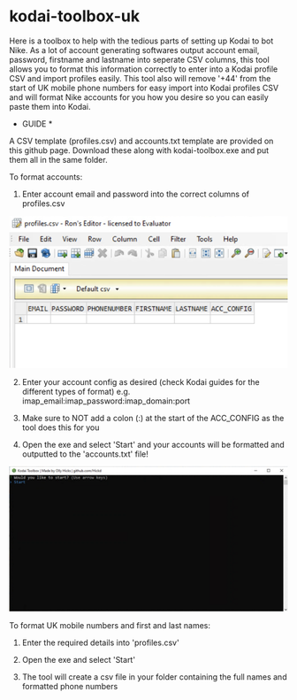 # kodai-toolbox-uk

Here is a toolbox to help with the tedious parts of setting up Kodai to bot Nike.
As a lot of account generating softwares output account email, password, firstname and lastname into seperate CSV columns, this tool allows you to format this information correctly to enter into a Kodai profile CSV and import profiles easily.
This tool also will remove '+44' from the start of UK mobile phone numbers for easy import into Kodai profiles CSV and will format Nike accounts for you how you desire so you can easily paste them into Kodai.

* GUIDE *

A CSV template (profiles.csv) and accounts.txt template are provided on this github page. Download these along with kodai-toolbox.exe and put them all in the same folder.

To format accounts:

1. Enter account email and password into the correct columns of profiles.csv

![profiles.csv](profilescsv.png)


2. Enter your account config as desired (check Kodai guides for the different types of format) e.g. imap_email:imap_password:imap_domain:port

3. Make sure to NOT add a colon (:) at the start of the ACC_CONFIG as the tool does this for you

4. Open the exe and select 'Start' and your accounts will be formatted and outputted to the 'accounts.txt' file!

![homepage](cli.png)

To format UK mobile numbers and first and last names:

1. Enter the required details into 'profiles.csv'

2. Open the exe and select 'Start'

3. The tool will create a csv file in your folder containing the full names and formatted phone numbers


